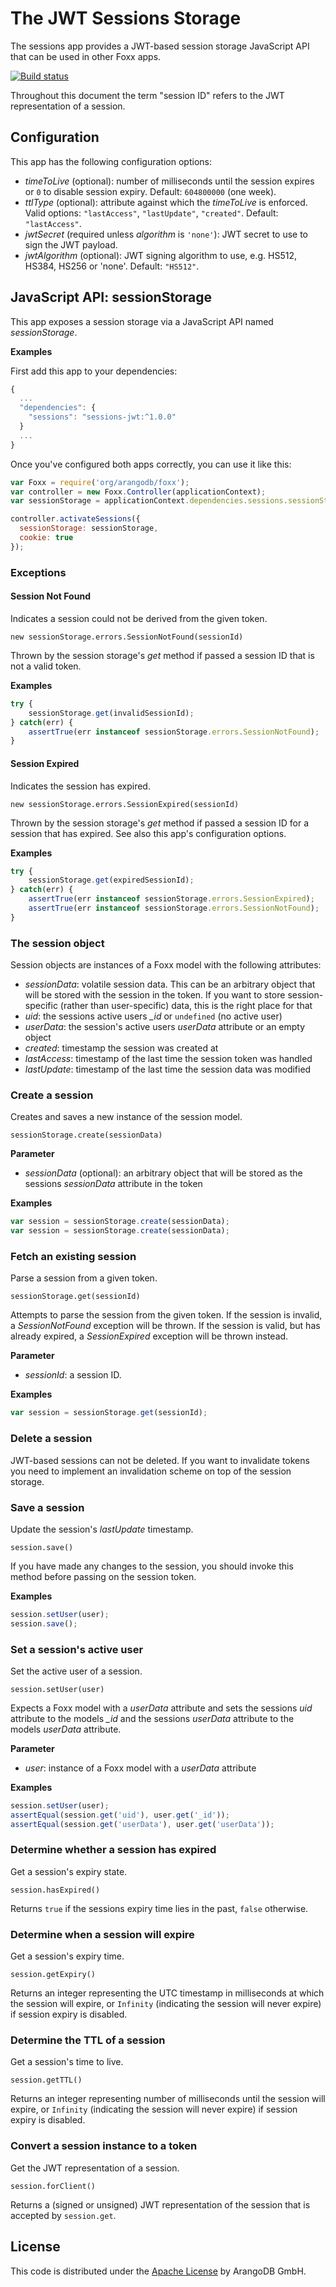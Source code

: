 # The JWT Sessions Storage

The sessions app provides a JWT-based session storage JavaScript API that can be used in other Foxx apps.

[![Build status](https://img.shields.io/travis/arangodb/foxx-sessions-jwt.svg)](https://travis-ci.org/arangodb/foxx-sessions-jwt)

Throughout this document the term "session ID" refers to the JWT representation of a session.

## Configuration

This app has the following configuration options:

* *timeToLive* (optional): number of milliseconds until the session expires or `0` to disable session expiry. Default: `604800000` (one week).
* *ttlType* (optional): attribute against which the *timeToLive* is enforced. Valid options: `"lastAccess"`,  `"lastUpdate"`, `"created"`. Default: `"lastAccess"`.
* *jwtSecret* (required unless *algorithm* is `'none'`): JWT secret to use to sign the JWT payload.
* *jwtAlgorithm* (optional): JWT signing algorithm to use, e.g. HS512, HS384, HS256 or 'none'. Default: `"HS512"`.

## JavaScript API: sessionStorage

This app exposes a session storage via a JavaScript API named *sessionStorage*.

**Examples**

First add this app to your dependencies:

```js
{
  ...
  "dependencies": {
    "sessions": "sessions-jwt:^1.0.0"
  }
  ...
}
```

Once you've configured both apps correctly, you can use it like this:

```js
var Foxx = require('org/arangodb/foxx');
var controller = new Foxx.Controller(applicationContext);
var sessionStorage = applicationContext.dependencies.sessions.sessionStorage;

controller.activateSessions({
  sessionStorage: sessionStorage,
  cookie: true
});
```

### Exceptions

#### Session Not Found

Indicates a session could not be derived from the given token.

`new sessionStorage.errors.SessionNotFound(sessionId)`

Thrown by the session storage's *get* method if passed a session ID that is not a valid token.

**Examples**

```js
try {
    sessionStorage.get(invalidSessionId);
} catch(err) {
    assertTrue(err instanceof sessionStorage.errors.SessionNotFound);
}
```

#### Session Expired

Indicates the session has expired.

`new sessionStorage.errors.SessionExpired(sessionId)`

Thrown by the session storage's *get* method if passed a session ID for a session that has expired. See also this app's configuration options.

**Examples**

```js
try {
    sessionStorage.get(expiredSessionId);
} catch(err) {
    assertTrue(err instanceof sessionStorage.errors.SessionExpired);
    assertTrue(err instanceof sessionStorage.errors.SessionNotFound);
}
```

### The session object

Session objects are instances of a Foxx model with the following attributes:

* *sessionData*: volatile session data. This can be an arbitrary object that will be stored with the session in the token. If you want to store session-specific (rather than user-specific) data, this is the right place for that
* *uid*: the sessions active users *_id* or `undefined` (no active user)
* *userData*: the session's active users *userData* attribute or an empty object
* *created*: timestamp the session was created at
* *lastAccess*: timestamp of the last time the session token was handled
* *lastUpdate*: timestamp of the last time the session data was modified

### Create a session

Creates and saves a new instance of the session model.

`sessionStorage.create(sessionData)`

**Parameter**

* *sessionData* (optional): an arbitrary object that will be stored as the sessions *sessionData* attribute in the token

**Examples**

```js
var session = sessionStorage.create(sessionData);
var session = sessionStorage.create(sessionData);
```

### Fetch an existing session

Parse a session from a given token.

`sessionStorage.get(sessionId)`

Attempts to parse the session from the given token. If the session is invalid, a *SessionNotFound* exception will be thrown. If the session is valid, but has already expired, a *SessionExpired* exception will be thrown instead.

**Parameter**

* *sessionId*: a session ID.

**Examples**

```js
var session = sessionStorage.get(sessionId);
```

### Delete a session

JWT-based sessions can not be deleted. If you want to invalidate tokens you need to implement an invalidation scheme on top of the session storage.

### Save a session

Update the session's *lastUpdate* timestamp.

`session.save()`

If you have made any changes to the session, you should invoke this method before passing on the session token.

**Examples**

```js
session.setUser(user);
session.save();
```

### Set a session's active user

Set the active user of a session.

`session.setUser(user)`

Expects a Foxx model with a *userData* attribute and sets the sessions *uid* attribute to the models *_id* and the sessions *userData* attribute to the models *userData* attribute.

**Parameter**

* *user*: instance of a Foxx model with a *userData* attribute

**Examples**

```js
session.setUser(user);
assertEqual(session.get('uid'), user.get('_id'));
assertEqual(session.get('userData'), user.get('userData'));
```

### Determine whether a session has expired

Get a session's expiry state.

`session.hasExpired()`

Returns `true` if the sessions expiry time lies in the past, `false` otherwise.

### Determine when a session will expire

Get a session's expiry time.

`session.getExpiry()`

Returns an integer representing the UTC timestamp in milliseconds at which the session will expire, or `Infinity` (indicating the session will never expire) if session expiry is disabled.

### Determine the TTL of a session

Get a session's time to live.

`session.getTTL()`

Returns an integer representing number of milliseconds until the session will expire, or `Infinity` (indicating the session will never expire) if session expiry is disabled.

### Convert a session instance to a token

Get the JWT representation of a session.

`session.forClient()`

Returns a (signed or unsigned) JWT representation of the session that is accepted by `session.get`.

## License

This code is distributed under the [Apache License](http://www.apache.org/licenses/LICENSE-2.0) by ArangoDB GmbH.
